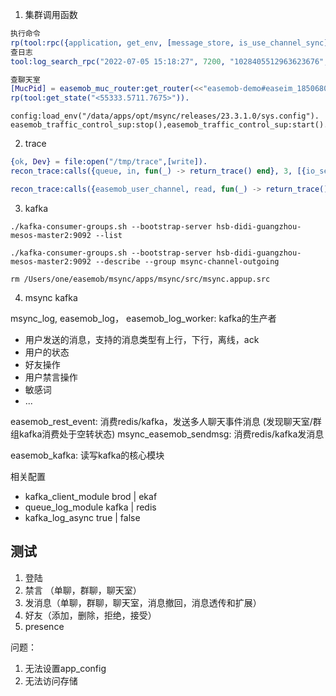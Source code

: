 1. 集群调用函数
``` erlang
执行命令
rp(tool:rpc({application, get_env, [message_store, is_use_channel_sync]}, 'msync@ebs')).
查日志
tool:log_search_rpc("2022-07-05 15:18:27", 7200, "1028405512963623676", 20, "ejabberd@ebs").

查聊天室
[MucPid] = easemob_muc_router:get_router(<<"easemob-demo#easeim_185068033212417">>).
rp(tool:get_state("<55333.5711.7675>")).
```

```
config:load_env("/data/apps/opt/msync/releases/23.3.1.0/sys.config").
easemob_traffic_control_sup:stop(),easemob_traffic_control_sup:start().
```

2. trace
```erlang
{ok, Dev} = file:open("/tmp/trace",[write]).
recon_trace:calls({queue, in, fun(_) -> return_trace() end}, 3, [{io_server, Dev}]).

recon_trace:calls({easemob_user_channel, read, fun(_) -> return_trace() end}, 100, [{return_to, true}, {scope, local}]).
```
3. kafka
``` shell
./kafka-consumer-groups.sh --bootstrap-server hsb-didi-guangzhou-mesos-master2:9092 --list

./kafka-consumer-groups.sh --bootstrap-server hsb-didi-guangzhou-mesos-master2:9092 --describe --group msync-channel-outgoing
```

```
rm /Users/one/easemob/msync/apps/msync/src/msync.appup.src
```

4. msync kafka

msync_log, easemob_log， easemob_log_worker: kafka的生产者

- 用户发送的消息，支持的消息类型有上行，下行，离线，ack
- 用户的状态
- 好友操作
- 用户禁言操作
- 敏感词
- ...

easemob_rest_event: 消费redis/kafka，发送多人聊天事件消息 (发现聊天室/群组kafka消费处于空转状态)
msync_easemob_sendmsg: 消费redis/kafka发消息

easemob_kafka: 读写kafka的核心模块

相关配置
- kafka_client_module brod | ekaf
- queue_log_module kafka | redis
- kafka_log_async true | false

## 测试
1. 登陆
2. 禁言 （单聊，群聊，聊天室）
3. 发消息（单聊，群聊，聊天室，消息撤回，消息透传和扩展）
4. 好友（添加，删除，拒绝，接受）
5. presence

问题：
1. 无法设置app_config
2. 无法访问存储
